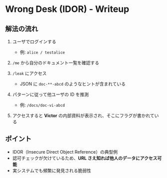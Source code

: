# Wrong Desk (IDOR) - Writeup

## 解法の流れ

1. ユーザでログインする  
   - 例: `alice / testalice`

2. `/me` から自分のドキュメント一覧を確認する

3. `/leak` にアクセス  
   - JSON に `doc-**-abcd` のようなヒントが含まれている

4. パターンに従って他ユーザの ID を推測  
   - 例: `/docs/doc-vi-abcd`

5. アクセスすると **Victor** の内部資料が表示され、そこにフラグが書かれている

## ポイント
- IDOR（Insecure Direct Object Reference）の典型例
- 認可チェックが欠けているため、**URL さえ知れば他人のデータにアクセス可能**
- 実システムでも頻繁に発見される脆弱性
